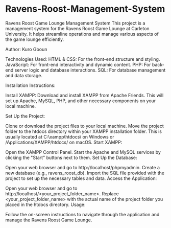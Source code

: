 # Ravens-Roost-Management-System


Ravens Roost Game Lounge Management System
This project is a management system for the Ravens Roost Game Lounge at Carleton University. It helps streamline operations and manage various aspects of the game lounge efficiently.

Author: 
Kuro Gboun

Technologies Used:
HTML & CSS: For the front-end structure and styling.
JavaScript: For front-end interactivity and dynamic content.
PHP: For back-end server logic and database interactions.
SQL: For database management and data storage.

Installation Instructions:

Install XAMPP: Download and install XAMPP from Apache Friends. This will set up Apache, MySQL, PHP, and other necessary components on your local machine.

Set Up the Project:

Clone or download the project files to your local machine.
Move the project folder to the htdocs directory within your XAMPP installation folder. This is usually located at C:\xampp\htdocs\ on Windows or /Applications/XAMPP/htdocs/ on macOS.
Start XAMPP:

Open the XAMPP Control Panel.
Start the Apache and MySQL services by clicking the "Start" buttons next to them.
Set Up the Database:

Open your web browser and go to http://localhost/phpmyadmin.
Create a new database (e.g., ravens_roost_db).
Import the SQL file provided with the project to set up the necessary tables and data.
Access the Application:

Open your web browser and go to http://localhost/<your_project_folder_name>. Replace <your_project_folder_name> with the actual name of the project folder you placed in the htdocs directory.
Usage:

Follow the on-screen instructions to navigate through the application and manage the Ravens Roost Game Lounge.
